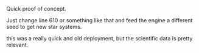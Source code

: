 Quick proof of concept.

Just change line 610 or something like that and feed the engine a different seed to get new star systems.

this was a really quick and old deployment, but the scientific data is pretty relevant.